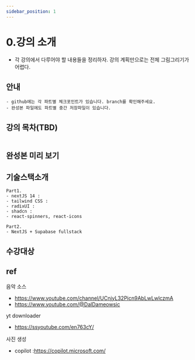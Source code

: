 ```yaml
---
sidebar_position: 1
---
```


# 0.강의 소개


- 각 강의에서 다루어야 할 내용들을 정리하자. 강의 계획만으로는 전체 그림그리기가 어렵다. 

## 안내

```
- github에는 각 파트별 체크포인트가 있습니다. branch를 확인해주세요.  
- 완성본 파일에도 파트별 중간 저장파일이 있습니다.
```

## 강의 목차(TBD)

```
```

## 완성본 미리 보기

## 기술스택소개

```
Part1.
- nextJS 14 : 
- tailwind CSS :
- radixUI : 
- shadcn : 
- react-spinners, react-icons

Part2.  
- NextJS + Supabase fullstack

```

## 수강대상


## ref

음악 소스 
- https://www.youtube.com/channel/UCnjyL32Picn9AbLwLwlczmA  
- https://www.youtube.com/@DalDameowsic  

yt downloader  
- https://ssyoutube.com/en763cY/  

사진 생성   
- copilot :https://copilot.microsoft.com/  
